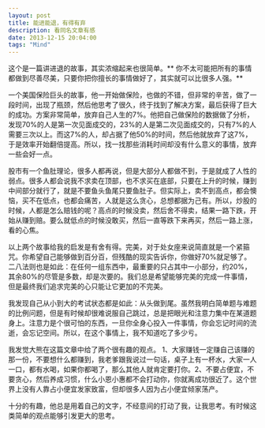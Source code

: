 ```yaml
---
layout: post
title: 能进能退，有得有弃
description: 看同名文章有感
date: 2013-12-15 20:04:00
tags: "Mind"
---
```


这个是一篇讲进退的故事，其实浓缩起来也很简单。** 你不太可能把所有的事情都做到尽善尽美，只要你把你擅长的事情做好了，其实就可以比很多人强。**

一个美国保险巨头的故事，他一开始做保险，也做的不错，但非常的辛苦，做了一段时间，出现了瓶颈，然后他思考了很久，终于找到了解决方案，最后获得了巨大的成功。方案非常简单，放弃自己人生的7%。他把自己做保险的数据做了分析，发现70%的人是第一次见面成交的，23%的人是第二次见面成交的，只有7%的人需要三次以上。而这7%的人，却占据了他50%的时间，然后他就放弃了这7%，于是效率开始翻倍提高。所以，找一找那些消耗时间却没有什么意义的事情，放弃一些会好一点。

股市有一个鱼肚理论，很多人都再说，但是大部分人都做不到，于是就成了人性的弱点。很多人都会说我不求卖在顶部，也不求买在底部，只要在上升的时候，赚到中间部分就行了，就是不要鱼头鱼尾只要鱼肚子。但实际上，卖不到高点，都会懊恼，买不在低点，也都会痛苦，人就是这么贪心，总想都据为己有。所以，炒股的时候，人都是怎么赔钱的呢？高点的时候没卖，然后舍不得卖，结果一路下跌，开始从赚到赔。要么就低点的时候没敢买，然后一直等跌下来再买，然后一路上涨，看的心焦。

以上两个故事给我的启发是有舍有得。完美，对于处女座来说简直就是一个紧箍咒。你希望自己能够做到百分百，但残酷的现实告诉你，你做好70%就足够了。二八法则也是如此：在任何一组东西中，最重要的只占其中一小部分，约20%，其余80%的尽管是多数，却是次要的。我们总是希望能够完美的完成一件事情，但是最终我们追求完美的心只能让它更加的不完美。

我发现自己从小到大的考试状态都是如此：从头做到尾。虽然我明白简单题与难题的比例问题，但是有时候却很难说服自己跳过，总是把眼光和注意力集中在某道题身上。注意力是个很可怕的东西，一旦你全身心投入一件事情，你会忘记时间的流逝，会忘记空间。所以，在这个事情上，我不知道吃了多少亏。

我发觉大熊在这篇文章中给了两个很有趣的观点。
1、大家赚钱一定赚自己该赚的那一份，不要想什么都赚到，我老爹跟我说过一句话，桌子上有一杯水，大家一人一口，都有水喝，如果你都喝了，那么其他人就肯定要打你。2、不要占便宜，不要贪心，然后养成习惯，什么小恩小惠都不会打动你，你就离成功很近了。这个世界上没有人靠占小便宜发家致富，但却很多人因为占小便宜倾家荡产。

十分的有趣，他总是用着自己的文字，不经意间的打动了我，让我思考。有时候这类简单的观点能够引发更大的思考。